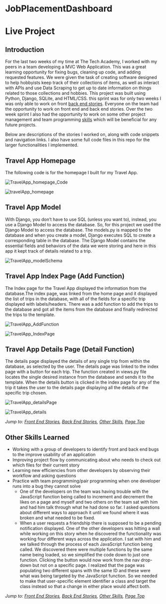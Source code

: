 # JobPlacementDashboard

# Live Project

## Introduction

For the last two weeks of my time at The Tech Academy, I worked with my peers in a team developing a MVC Web Application. This was a great learning opportunity for fixing bugs, cleaning up code, and adding requested features. We were given the task of creating software designed to help hobbyists keep track of their collections of items, as well as interact with APIs and use Data Scraping to get up to date information on things related to those collections and hobbies. This project was built using Python, Django, SQLite, and HTML/CSS. this sprint was for only two weeks I was only able to work on front [back end stories](#back-end-stories). Everyone on the team had the opportunity to work on front end and back end stories. Over the two week sprint I also had the opportunity to work on some other project management and team programming [skills](#other-skills-learned) which will be beneficial for any future projects.
  
Below are descriptions of the stories I worked on, along with code snippets and navigation links. I also have some full code files in this repo for the larger functionalities I implemented.


## Travel App Homepage
The following code is for the homepage I built for my Travel App. 

![TravelApp_homepage_Code](https://user-images.githubusercontent.com/41709286/72227291-c0753880-3568-11ea-9f15-c83d6b542af8.PNG)

![travelApp_homepage](https://user-images.githubusercontent.com/41709286/72227658-66c33d00-356d-11ea-89c3-e459306b00e9.PNG)

## Travel App Model 
With Django, you don’t have to use SQL (unless you want to), instead, you use a Django Model to access the database. So, for this project we used the Django Model to access the database. The models.py is mapped to the database and when you create a model, Django executes SQL to create a corresponding table in the database. The Django Model contains the essential fields and behaviors of the data we were storing and here in this app it kept track of details related to a trip. 


![TravelApp_modelSchema](https://user-images.githubusercontent.com/41709286/72228090-9116f980-3571-11ea-9900-d1d9bc69901b.PNG)


## Travel App Index Page (Add Function) 

The Index page for the Travel App displayed the information from the database.The index page, was linked from the home page and it displayed the list of trips in the database, with all of the fields for a specific trip displayed with labels/headers. There was a add function to add the trips to the database and got all the items from the database and finally redirected the trips to the template. 

![TravelApp_AddFunction](https://user-images.githubusercontent.com/41709286/72289586-6f714d00-3619-11ea-987e-2c4b48f08843.PNG)


![TravelApp_IndexPage](https://user-images.githubusercontent.com/41709286/72289799-da228880-3619-11ea-8619-b88e47ead054.PNG)


## Travel App Details Page (Detail Function)

The details page displayed the details of any single trip from within the database, as selected by the user. The details page was linked to the index page with a button for each trip. The function created in views.py file locates the single desired instance from the database and sends it to the template. When the details button is clicked in the index page for any of the trip it takes the user to the details page displaying all the details of the specific trip chosen. 

![TravelApp_detailsPage](https://user-images.githubusercontent.com/41709286/72290146-92e8c780-361a-11ea-8a35-b6dbb9f9e94f.PNG)


![TravelApp_details](https://user-images.githubusercontent.com/41709286/72290614-a2b4db80-361b-11ea-9002-49d928c262aa.PNG)









*Jump to: [Front End Stories](#front-end-stories), [Back End Stories](#back-end-stories), [Other Skills](#other-skills-learned), [Page Top](#live-project)*

## Other Skills Learned
* Working with a group of developers to identify front and back end bugs to the improve usability of an application
* Improving project flow by communicating about who needs to check out which files for their current story
* Learning new efficiencies from other developers by observing their workflow and asking questions  
* Practice with team programming/pair programming when one developer runs into a bug they cannot solve
    * One of the developers on the team was having trouble with the JavaScript function being called to increment and decrement the likes on a page and myself and two others on the team sat with him and had him talk through what he had done so far. I asked questions about different ways to approach it until we found where it was broken and what needed to be fixed.
    * When a user requests a friendship there is supposed to be a pending notification displayed. One of the other developers was hitting a wall while working on this story when he discovered the functionality was working four different ways across the application. I sat with him and we talked through the process of each JavaScript function being called. We discovered there were multiple functions by the same name being loaded, so we simplified the code down to just one function. Clicking the button would now work from the nav drop-down but not on a specific page. I realized that the page was populating two different spans with the same ID and these were what was being targeted by the JavaScript function. So we needed to make that user-specific element identifier a class and target the class instead so that a change in either place would affect both.
  
*Jump to: [Front End Stories](#front-end-stories), [Back End Stories](#back-end-stories), [Other Skills](#other-skills-learned), [Page Top](#live-project)*
